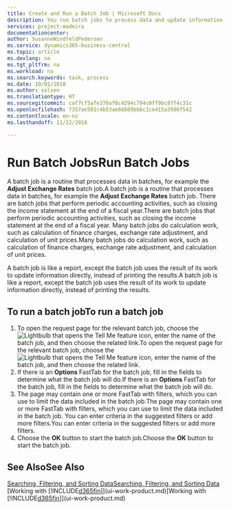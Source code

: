 ```yaml
---
title: Create and Run a Batch Job | Microsoft Docs
description: You run batch jobs to process data and update information, for example, to do periodic accounting activities, or to do calculations.
services: project-madeira
documentationcenter: 
author: SusanneWindfeldPedersen
ms.service: dynamics365-business-central
ms.topic: article
ms.devlang: na
ms.tgt_pltfrm: na
ms.workload: na
ms.search.keywords: task, process
ms.date: 10/01/2018
ms.author: solsen
ms.translationtype: HT
ms.sourcegitcommit: caf7cf5afe370af0c4294c794c0ff9bc8ff4c31c
ms.openlocfilehash: 7357ae501c4b53ae66869bbbc1ce415a3996f542
ms.contentlocale: en-nz
ms.lasthandoff: 11/22/2018

---
```

# <a name="run-batch-jobs"></a><span data-ttu-id="9bfb8-103">Run Batch Jobs</span><span class="sxs-lookup"><span data-stu-id="9bfb8-103">Run Batch Jobs</span></span>
<span data-ttu-id="9bfb8-104">A batch job is a routine that processes data in batches, for example the **Adjust Exchange Rates** batch job.</span><span class="sxs-lookup"><span data-stu-id="9bfb8-104">A batch job is a routine that processes data in batches, for example the **Adjust Exchange Rates** batch job.</span></span> <span data-ttu-id="9bfb8-105">There are batch jobs that perform periodic accounting activities, such as closing the income statement at the end of a fiscal year.</span><span class="sxs-lookup"><span data-stu-id="9bfb8-105">There are batch jobs that perform periodic accounting activities, such as closing the income statement at the end of a fiscal year.</span></span> <span data-ttu-id="9bfb8-106">Many batch jobs do calculation work, such as calculation of finance charges, exchange rate adjustment, and calculation of unit prices.</span><span class="sxs-lookup"><span data-stu-id="9bfb8-106">Many batch jobs do calculation work, such as calculation of finance charges, exchange rate adjustment, and calculation of unit prices.</span></span>

<span data-ttu-id="9bfb8-107">A batch job is like a report, except the batch job uses the result of its work to update information directly, instead of printing the results.</span><span class="sxs-lookup"><span data-stu-id="9bfb8-107">A batch job is like a report, except the batch job uses the result of its work to update information directly, instead of printing the results.</span></span>

## <a name="to-run-a-batch-job"></a><span data-ttu-id="9bfb8-108">To run a batch job</span><span class="sxs-lookup"><span data-stu-id="9bfb8-108">To run a batch job</span></span>
1. <span data-ttu-id="9bfb8-109">To open the request page for the relevant batch job, choose the ![Lightbulb that opens the Tell Me feature](media/ui-search/search_small.png "Tell me what you want to do") icon, enter the name of the batch job, and then choose the related link.</span><span class="sxs-lookup"><span data-stu-id="9bfb8-109">To open the request page for the relevant batch job, choose the ![Lightbulb that opens the Tell Me feature](media/ui-search/search_small.png "Tell me what you want to do") icon, enter the name of the batch job, and then choose the related link.</span></span>
2. <span data-ttu-id="9bfb8-110">If there is an **Options** FastTab for the batch job, fill in the fields to determine what the batch job will do.</span><span class="sxs-lookup"><span data-stu-id="9bfb8-110">If there is an **Options** FastTab for the batch job, fill in the fields to determine what the batch job will do.</span></span>
3. <span data-ttu-id="9bfb8-111">The page may contain one or more FastTab with filters, which you can use to limit the data included in the batch job.</span><span class="sxs-lookup"><span data-stu-id="9bfb8-111">The page may contain one or more FastTab with filters, which you can use to limit the data included in the batch job.</span></span> <span data-ttu-id="9bfb8-112">You can enter criteria in the suggested filters or add more filters.</span><span class="sxs-lookup"><span data-stu-id="9bfb8-112">You can enter criteria in the suggested filters or add more filters.</span></span>
4. <span data-ttu-id="9bfb8-113">Choose the **OK** button to start the batch job.</span><span class="sxs-lookup"><span data-stu-id="9bfb8-113">Choose the **OK** button to start the batch job.</span></span>

## <a name="see-also"></a><span data-ttu-id="9bfb8-114">See Also</span><span class="sxs-lookup"><span data-stu-id="9bfb8-114">See Also</span></span>
[<span data-ttu-id="9bfb8-115">Searching, Filtering, and Sorting Data</span><span class="sxs-lookup"><span data-stu-id="9bfb8-115">Searching, Filtering, and Sorting Data</span></span>](ui-enter-criteria-filters.md)  
<span data-ttu-id="9bfb8-116">[Working with [!INCLUDE[d365fin](includes/d365fin_md.md)]](ui-work-product.md)</span><span class="sxs-lookup"><span data-stu-id="9bfb8-116">[Working with [!INCLUDE[d365fin](includes/d365fin_md.md)]](ui-work-product.md)</span></span>

